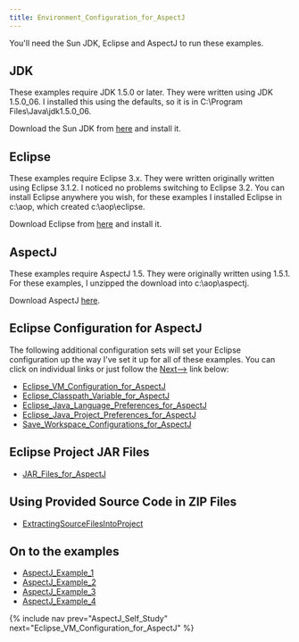 ```yaml
---
title: Environment_Configuration_for_AspectJ
---
```

You'll need the Sun JDK, Eclipse and AspectJ to run these examples.

## JDK
These examples require JDK 1.5.0 or later. They were written using JDK 1.5.0_06. I installed this using the defaults, so it is in C:\Program Files\Java\jdk1.5.0_06.

Download the Sun JDK from [here](http://java.sun.com/j2se/1.5.0/download.jsp) and install it.

## Eclipse
These examples require Eclipse 3.x. They were written originally written using Eclipse 3.1.2. I noticed no problems switching to Eclipse 3.2. You can install Eclipse anywhere you wish, for these examples I installed Eclipse in c:\aop, which created c:\aop\eclipse.

Download Eclipse from [here](http://www.eclipse.org/downloads/) and install it.

## AspectJ
These examples require AspectJ 1.5. They were originally written using 1.5.1. For these examples, I unzipped the download into c:\aop\aspectj.

Download AspectJ [here](http://www.eclipse.org/aspectj/downloads.php).

## Eclipse Configuration for AspectJ
The following additional configuration sets will set your Eclipse configuration up the way I've set it up for all of these examples. You can click on individual links or just follow the [Next-->](Eclipse_VM_Configuration_for_AspectJ) link below:
* [Eclipse_VM_Configuration_for_AspectJ](Eclipse_VM_Configuration_for_AspectJ)
* [Eclipse_Classpath_Variable_for_AspectJ](Eclipse_Classpath_Variable_for_AspectJ)
* [Eclipse_Java_Language_Preferences_for_AspectJ](Eclipse_Java_Language_Preferences_for_AspectJ)
* [Eclipse_Java_Project_Preferences_for_AspectJ](Eclipse_Java_Project_Preferences_for_AspectJ)
* [Save_Workspace_Configurations_for_AspectJ](Save_Workspace_Configurations_for_AspectJ)

## Eclipse Project JAR Files
* [JAR_Files_for_AspectJ](JAR_Files_for_AspectJ)

## Using Provided Source Code in ZIP Files
* [ExtractingSourceFilesIntoProject](ExtractingSourceFilesIntoProject)

## On to the examples
* [AspectJ_Example_1](AspectJ_Example_1)
* [AspectJ_Example_2](AspectJ_Example_2)
* [AspectJ_Example_3](AspectJ_Example_3)
* [AspectJ_Example_4](AspectJ_Example_4)

{% include nav prev="AspectJ_Self_Study" next="Eclipse_VM_Configuration_for_AspectJ" %}
